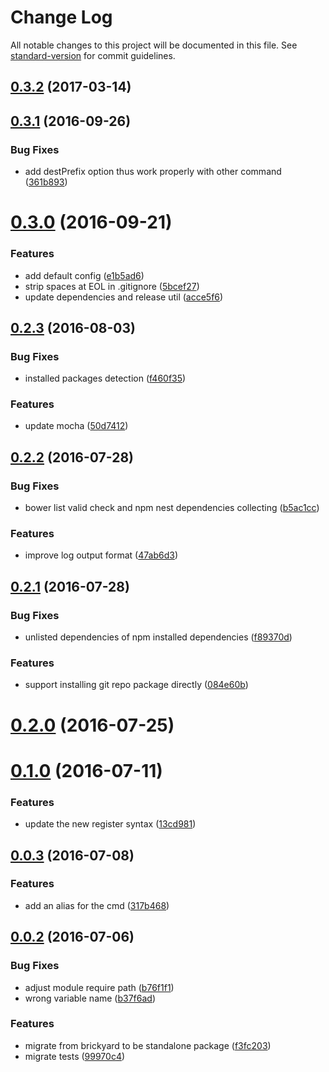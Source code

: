 # Change Log

All notable changes to this project will be documented in this file. See [standard-version](https://github.com/conventional-changelog/standard-version) for commit guidelines.

<a name="0.3.2"></a>
## [0.3.2](https://github.com/draykcirb/brickyard-command-install/compare/v0.3.1...v0.3.2) (2017-03-14)



<a name="0.3.1"></a>
## [0.3.1](https://github.com/draykcirb/brickyard-command-install/compare/v0.3.0...v0.3.1) (2016-09-26)


### Bug Fixes

* add destPrefix option thus work properly with other command ([361b893](https://github.com/draykcirb/brickyard-command-install/commit/361b893))



<a name="0.3.0"></a>
# [0.3.0](https://github.com/draykcirb/brickyard-command-install/compare/v0.2.3...v0.3.0) (2016-09-21)


### Features

* add default config ([e1b5ad6](https://github.com/draykcirb/brickyard-command-install/commit/e1b5ad6))
* strip spaces at EOL in .gitignore ([5bcef27](https://github.com/draykcirb/brickyard-command-install/commit/5bcef27))
* update dependencies and release util ([acce5f6](https://github.com/draykcirb/brickyard-command-install/commit/acce5f6))



<a name="0.2.3"></a>
## [0.2.3](https://github.com/draykcirb/brickyard-command-install/compare/v0.2.2...v0.2.3) (2016-08-03)


### Bug Fixes

* installed packages detection ([f460f35](https://github.com/draykcirb/brickyard-command-install/commit/f460f35))


### Features

* update mocha ([50d7412](https://github.com/draykcirb/brickyard-command-install/commit/50d7412))



<a name="0.2.2"></a>
## [0.2.2](https://github.com/draykcirb/brickyard-command-install/compare/v0.2.1...v0.2.2) (2016-07-28)


### Bug Fixes

* bower list valid check and npm nest dependencies collecting ([b5ac1cc](https://github.com/draykcirb/brickyard-command-install/commit/b5ac1cc))


### Features

* improve log output format ([47ab6d3](https://github.com/draykcirb/brickyard-command-install/commit/47ab6d3))



<a name="0.2.1"></a>
## [0.2.1](https://github.com/draykcirb/brickyard-command-install/compare/v0.2.0...v0.2.1) (2016-07-28)


### Bug Fixes

* unlisted dependencies of npm installed dependencies ([f89370d](https://github.com/draykcirb/brickyard-command-install/commit/f89370d))


### Features

* support installing git repo package directly ([084e60b](https://github.com/draykcirb/brickyard-command-install/commit/084e60b))



<a name="0.2.0"></a>
# [0.2.0](https://github.com/draykcirb/brickyard-command-install/compare/v0.1.0...v0.2.0) (2016-07-25)



<a name="0.1.0"></a>
# [0.1.0](https://github.com/draykcirb/brickyard-command-install/compare/v0.0.3...v0.1.0) (2016-07-11)


### Features

* update the new register syntax ([13cd981](https://github.com/draykcirb/brickyard-command-install/commit/13cd981))



<a name="0.0.3"></a>
## [0.0.3](https://github.com/draykcirb/brickyard-command-install/compare/v0.0.2...v0.0.3) (2016-07-08)


### Features

* add an alias for the cmd ([317b468](https://github.com/draykcirb/brickyard-command-install/commit/317b468))



<a name="0.0.2"></a>
## [0.0.2](https://github.com/draykcirb/brickyard-command-install/compare/f3fc203...v0.0.2) (2016-07-06)


### Bug Fixes

* adjust module require path ([b76f1f1](https://github.com/draykcirb/brickyard-command-install/commit/b76f1f1))
* wrong variable name ([b37f6ad](https://github.com/draykcirb/brickyard-command-install/commit/b37f6ad))


### Features

* migrate from brickyard to be standalone package ([f3fc203](https://github.com/draykcirb/brickyard-command-install/commit/f3fc203))
* migrate tests ([99970c4](https://github.com/draykcirb/brickyard-command-install/commit/99970c4))
